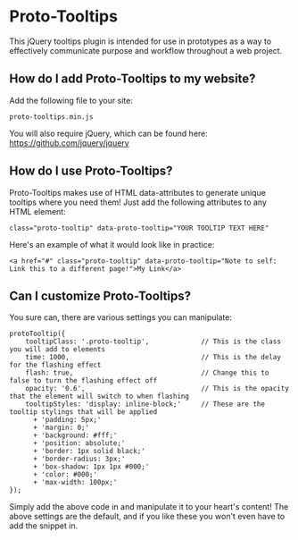 # Proto-Tooltips

This jQuery tooltips plugin is intended for use in prototypes as a way to effectively communicate purpose and workflow throughout a web project.

## How do I add Proto-Tooltips to my website?

Add the following file to your site:

```
proto-tooltips.min.js
```
You will also require jQuery, which can be found here: https://github.com/jquery/jquery

## How do I use Proto-Tooltips?

Proto-Tooltips makes use of HTML data-attributes to generate unique tooltips where you need them! Just add the following attributes to any HTML element:

```
class="proto-tooltip" data-proto-tooltip="YOUR TOOLTIP TEXT HERE"
```

Here's an example of what it would look like in practice:

```
<a href="#" class="proto-tooltip" data-proto-tooltip="Note to self: Link this to a different page!">My Link</a>
```

## Can I customize Proto-Tooltips?

You sure can, there are various settings you can manipulate:

```
protoTooltip({
    tooltipClass: '.proto-tooltip',             // This is the class you will add to elements
    time: 1000,                                 // This is the delay for the flashing effect
    flash: true,                                // Change this to false to turn the flashing effect off
    opacity: '0.6',                             // This is the opacity that the element will switch to when flashing
    tooltipStyles: 'display: inline-block;'     // These are the tooltip stylings that will be applied
      + 'padding: 5px;'
      + 'margin: 0;'
      + 'background: #fff;'
      + 'position: absolute;'
      + 'border: 1px solid black;'
      + 'border-radius: 3px;'
      + 'box-shadow: 1px 1px #000;'
      + 'color: #000;'
      + 'max-width: 100px;'
});
```

Simply add the above code in and manipulate it to your heart's content! The above settings are the default, and if you like these you won't even have to add the snippet in.
